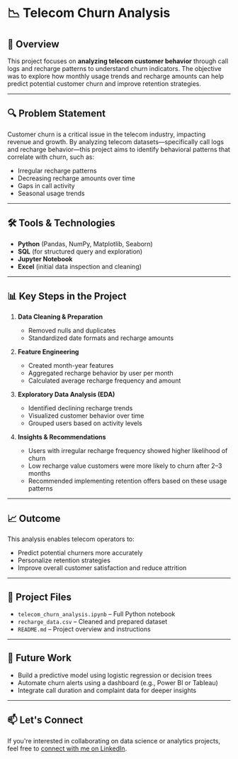
# 📉 Telecom Churn Analysis

## 📌 Overview  
This project focuses on **analyzing telecom customer behavior** through call logs and recharge patterns to understand churn indicators. The objective was to explore how monthly usage trends and recharge amounts can help predict potential customer churn and improve retention strategies.

---

## 🔍 Problem Statement  
Customer churn is a critical issue in the telecom industry, impacting revenue and growth. By analyzing telecom datasets—specifically call logs and recharge behavior—this project aims to identify behavioral patterns that correlate with churn, such as:

- Irregular recharge patterns  
- Decreasing recharge amounts over time  
- Gaps in call activity  
- Seasonal usage trends

---

## 🛠️ Tools & Technologies  
- **Python** (Pandas, NumPy, Matplotlib, Seaborn)  
- **SQL** (for structured query and exploration)  
- **Jupyter Notebook**  
- **Excel** (initial data inspection and cleaning)

---

## 📊 Key Steps in the Project  
1. **Data Cleaning & Preparation**  
   - Removed nulls and duplicates  
   - Standardized date formats and recharge amounts

2. **Feature Engineering**  
   - Created month-year features  
   - Aggregated recharge behavior by user per month  
   - Calculated average recharge frequency and amount

3. **Exploratory Data Analysis (EDA)**  
   - Identified declining recharge trends  
   - Visualized customer behavior over time  
   - Grouped users based on activity levels

4. **Insights & Recommendations**  
   - Users with irregular recharge frequency showed higher likelihood of churn  
   - Low recharge value customers were more likely to churn after 2–3 months  
   - Recommended implementing retention offers based on these usage patterns

---

## 📈 Outcome  
This analysis enables telecom operators to:

- Predict potential churners more accurately  
- Personalize retention strategies  
- Improve overall customer satisfaction and reduce attrition

---

## 📎 Project Files  
- `telecom_churn_analysis.ipynb` – Full Python notebook  
- `recharge_data.csv` – Cleaned and prepared dataset  
- `README.md` – Project overview and instructions  

---

## 🚀 Future Work  
- Build a predictive model using logistic regression or decision trees  
- Automate churn alerts using a dashboard (e.g., Power BI or Tableau)  
- Integrate call duration and complaint data for deeper insights

---

## 📫 Let's Connect  
If you're interested in collaborating on data science or analytics projects, feel free to [connect with me on LinkedIn](https://www.linkedin.com/in/rahul-kiro-35b1742ba/).
